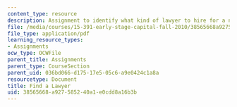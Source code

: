 ```yaml
---
content_type: resource
description: Assignment to identify what kind of lawyer to hire for a new venture.
file: /media/courses/15-391-early-stage-capital-fall-2010/38565668a927585240a1e0cdd8a16b3b_MIT15_391F10_assn1.pdf
file_type: application/pdf
learning_resource_types:
- Assignments
ocw_type: OCWFile
parent_title: Assignments
parent_type: CourseSection
parent_uid: 036bd066-d175-17e5-05c6-a9e0424c1a8a
resourcetype: Document
title: Find a Lawyer
uid: 38565668-a927-5852-40a1-e0cdd8a16b3b
---
```

